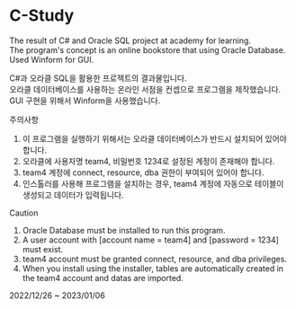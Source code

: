 # C-Study
The result of C# and Oracle SQL project at academy for learning.  
The program's concept is an online bookstore that using Oracle Database.  
Used Winform for GUI.
  
C#과 오라클 SQL을 활용한 프로젝트의 결과물입니다.  
오라클 데이터베이스를 사용하는 온라인 서점을 컨셉으로 프로그램을 제작했습니다.  
GUI 구현을 위해서 Winform을 사용했습니다.
  
  
  
주의사항
1. 이 프로그램을 실행하기 위해서는 오라클 데이터베이스가 반드시 설치되어 있어야 합니다.
2. 오라클에 사용자명 team4, 비밀번호 1234로 설정된 계정이 존재해야 합니다.
3. team4 계정에 connect, resource, dba 권한이 부여되어 있어야 합니다.
4. 인스톨러를 사용해 프로그램을 설치하는 경우, team4 계정에 자동으로 테이블이 생성되고 데이터가 입력됩니다.
  
Caution
1. Oracle Database must be installed to run this program.
2. A user account with [account name = team4] and [password = 1234] must exist.
3. team4 account must be granted connect, resource, and dba privileges.
4. When you install using the installer, tables are automatically created in the team4 account and datas are imported.

2022/12/26 ~ 2023/01/06
